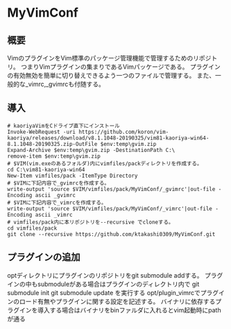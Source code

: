 # MyVimConf

## 概要
VimのプラグインをVim標準のパッケージ管理機能で管理するためのリポジトリ。
つまりVimプラグインの集まりであるVimパッケージである。
プラグインの有効無効を簡単に切り替えできるよう一つのファイルで管理する。
また、一般的な_vimrc,_gvimrcも付随する。

## 導入
  
~~~
# kaoriyaVimをCドライブ直下にインストール
Invoke-WebRequest -uri https://github.com/koron/vim-kaoriya/releases/download/v8.1.1048-20190325/vim81-kaoriya-win64-8.1.1048-20190325.zip-OutFile $env:temp\gvim.zip
Expand-Archive $env:temp\gvim.zip -DestinationPath C:\
remove-item $env:temp\gvim.zip
# $VIM(vim.exeのあるフォルダ)内にvimfiles/packディレクトリを作成する。
cd C:\vim81-kaoriya-win64
New-Item vimfiles/pack -ItemType Directory
# $VIMに下記内容で_gvimrcを作成する。  
write-output 'source $VIM/vimfiles/pack/MyVimConf/_gvimrc'|out-file -Encoding ascii _gvimrc
# $VIMに下記内容で_vimrcを作成する。  
write-output 'source $VIM/vimfiles/pack/MyVimConf/_vimrc'|out-file -Encoding ascii _vimrc
# vimfiles/pack内に本リポジトリを--recursive でcloneする。  
cd vimfiles/pack
git clone --recursive https://github.com/ktakashi0309/MyVimConf.git
~~~

## プラグインの追加
optディレクトリにプラグインのリポジトリをgit submodule addする。
プラグインの中もsubmoduleがある場合はプラグインのディレクトリ内で
git submodule init
git submodule update
を実行する
opt/plugin_vimrcでプラグインのロード有無やプラグインに関する設定を記述する。
バイナリに依存するプラグインを導入する場合はバイナリをbinファルダに入れるとvim起動時にpathが通る
